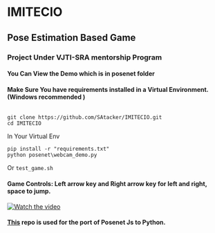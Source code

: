 # IMITECIO
## Pose Estimation Based Game
### Project Under VJTI-SRA mentorship Program
#### You Can View the Demo which is in posenet folder 
#### Make Sure You have requirements installed in a Virtual Environment.<br>(Windows recommended )<br>
```

git clone https://github.com/SAtacker/IMITECIO.git
cd IMITECIO

```
In Your Virtual Env
```
pip install -r "requirements.txt" 
python posenet\webcam_demo.py

```
Or
`test_game.sh`

#### Game Controls: Left arrow key and Right arrow key for left and right, space to jump.
[![Watch the video](https://img.youtube.com/vi/gNKyBx6aLjc/hqdefault.jpg)](https://youtu.be/gNKyBx6aLjc)
#### [This](https://github.com/rwightman/posenet-python) repo is used for the port of Posenet Js to Python.
